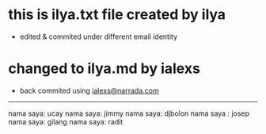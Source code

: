 # this is ilya.txt file created by ilya
- edited & commited under different email identity

# changed to ilya.md by ialexs

- back commited using ialexs@narrada.com
---
nama saya: ucay
nama saya: jimmy
nama saya: djbolon
nama saya : josep
nama saya: gilang
nama saya: radit

